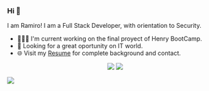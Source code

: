 <!-- <img src=""> -->
  
### Hi 👋 
I am Ramiro! I am a Full Stack Developer, with orientation to Security.
- 👨🏽‍💻 I'm current working on the final proyect of Henry BootCamp.
- 🤝 Looking for a great oportunity on IT world.
- 🌐 Visit my [Resume](https://drive.google.com/file/d/1E-Y5QD8ce1zlpA_hFicJYy_GLha1tCH6/view?usp=sharing) for complete background and contact.

<p align = "center">
  <img src = "https://github-readme-stats.vercel.app/api?username=ramirofazio&show_icons=true&theme=radical&line_height=33">
  <img src = "https://github-readme-stats.vercel.app/api/top-langs/?username=ramirofazio&hide_langs_below=.25&theme=radical">
</p>


[<img src="https://img.shields.io/badge/linkedin-%230077B5.svg?&style=for-the-badge&logo=linkedin&logoColor=white" />](https://www.linkedin.com/in/ramiro-fazio-dattoli/)

